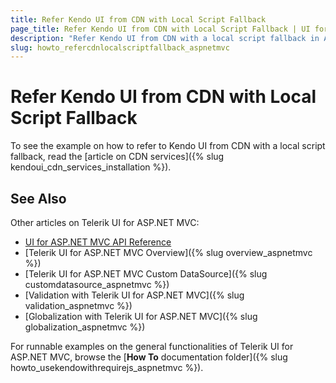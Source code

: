 ```yaml
---
title: Refer Kendo UI from CDN with Local Script Fallback
page_title: Refer Kendo UI from CDN with Local Script Fallback | UI for ASP.NET MVC 
description: "Refer Kendo UI from CDN with a local script fallback in ASP.NET MVC applications."
slug: howto_refercdnlocalscriptfallback_aspnetmvc
---
```


# Refer Kendo UI from CDN with Local Script Fallback

To see the example on how to refer to Kendo UI from CDN with a local script fallback, read the [article on CDN services]({% slug kendoui_cdn_services_installation %}).

## See Also

Other articles on Telerik UI for ASP.NET MVC:

* [UI for ASP.NET MVC API Reference](api/aspnet-mvc/Kendo.Mvc/AggregateFunction)
* [Telerik UI for ASP.NET MVC Overview]({% slug overview_aspnetmvc %})
* [Telerik UI for ASP.NET MVC Custom DataSource]({% slug customdatasource_aspnetmvc %})
* [Validation with Telerik UI for ASP.NET MVC]({% slug validation_aspnetmvc %})
* [Globalization with Telerik UI for ASP.NET MVC]({% slug globalization_aspnetmvc %})

For runnable examples on the general functionalities of Telerik UI for ASP.NET MVC, browse the [**How To** documentation folder]({% slug howto_usekendowithrequirejs_aspnetmvc %}).
